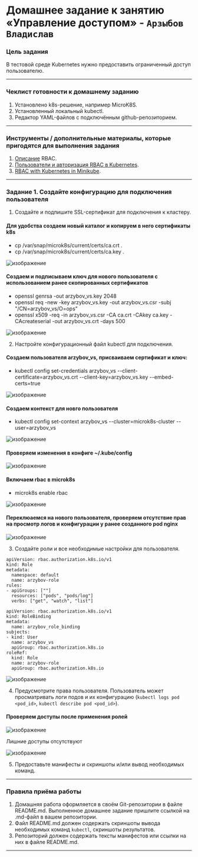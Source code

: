 # Домашнее задание к занятию «Управление доступом» - `Арзыбов Владислав`

### Цель задания

В тестовой среде Kubernetes нужно предоставить ограниченный доступ пользователю.

------

### Чеклист готовности к домашнему заданию

1. Установлено k8s-решение, например MicroK8S.
2. Установленный локальный kubectl.
3. Редактор YAML-файлов с подключённым github-репозиторием.

------

### Инструменты / дополнительные материалы, которые пригодятся для выполнения задания

1. [Описание](https://kubernetes.io/docs/reference/access-authn-authz/rbac/) RBAC.
2. [Пользователи и авторизация RBAC в Kubernetes](https://habr.com/ru/company/flant/blog/470503/).
3. [RBAC with Kubernetes in Minikube](https://medium.com/@HoussemDellai/rbac-with-kubernetes-in-minikube-4deed658ea7b).

------

### Задание 1. Создайте конфигурацию для подключения пользователя

1. Создайте и подпишите SSL-сертификат для подключения к кластеру.

#### Для удобства создаем новый каталог и копируем в него сертификаты k8s
- cp /var/snap/microk8s/current/certs/ca.crt .
- cp /var/snap/microk8s/current/certs/ca.key .

![изображение](https://github.com/user-attachments/assets/d0594922-acec-4f03-a56b-ef1072bb2da0)

#### Создаем и подписываем ключ для нового пользователя с использованием ранее скопированных сертификатов
- openssl genrsa -out arzybov_vs.key 2048
- openssl req -new -key arzybov_vs.key -out arzybov_vs.csr -subj "/CN=arzybov_vs/O=ops"
- openssl x509 -req -in arzybov_vs.csr -CA ca.crt -CAkey ca.key -CAcreateserial -out arzybov_vs.crt -days 500

![изображение](https://github.com/user-attachments/assets/c712b06b-63ab-4c18-9809-f027ea6c345f)

2. Настройте конфигурационный файл kubectl для подключения.

#### Создаем пользователя arzybov_vs, присваиваем сертификат и ключ:
- kubectl config set-credentials arzybov_vs --client-certificate=arzybov_vs.crt --client-key=arzybov_vs.key --embed-certs=true

![изображение](https://github.com/user-attachments/assets/2176d42a-1f89-4218-a69f-8e8c50d44f49)

#### Создаем контекст для новго пользователя
- kubectl config set-context arzybov_vs --cluster=microk8s-cluster --user=arzybov_vs

![изображение](https://github.com/user-attachments/assets/fdf2a1e6-5d4a-4d07-9d12-ee3e7590499a)

#### Проверяем изменения в конфиге ~/.kube/config

![изображение](https://github.com/user-attachments/assets/fdee25a5-fa62-4997-bc39-b70e08557208)

#### Включаем rbac в microk8s
- microk8s enable rbac

![изображение](https://github.com/user-attachments/assets/68219845-8031-40c7-ba74-2d678646ed2f)

#### Переклюаемся на нового пользователя, проверяем отсутствие прав на просмотр логов и конфигурации у ранее созданного pod nginx

![изображение](https://github.com/user-attachments/assets/e74391c3-79b2-43ba-a3de-df90ffa21a3a)

3. Создайте роли и все необходимые настройки для пользователя.

[]()

```
apiVersion: rbac.authorization.k8s.io/v1
kind: Role
metadata:
  namespace: default
  name: arzybov-role
rules:
- apiGroups: [""]
  resources: ["pods", "pods/log"]
  verbs: ["get", "watch", "list"]
```

[]()

```
apiVersion: rbac.authorization.k8s.io/v1
kind: RoleBinding
metadata:
  name: arzybov_role_binding
subjects:
- kind: User
  name: arzybov_vs
  apiGroup: rbac.authorization.k8s.io
roleRef:
  kind: Role
  name: arzybov-role
  apiGroup: rbac.authorization.k8s.io
```

![изображение](https://github.com/user-attachments/assets/47c84fc6-2b34-4837-87c4-2cf8a5140bbd)

4. Предусмотрите права пользователя. Пользователь может просматривать логи подов и их конфигурацию (`kubectl logs pod <pod_id>`, `kubectl describe pod <pod_id>`).

#### Проверяем доступы после применения ролей

![изображение](https://github.com/user-attachments/assets/5c4e7e5f-3388-40e6-982c-615e1c954460)

Лишние доступы отсутствуют

![изображение](https://github.com/user-attachments/assets/438eebc5-1d61-4b6d-8c23-61b2b3f59b2b)

5. Предоставьте манифесты и скриншоты и/или вывод необходимых команд.

------

### Правила приёма работы

1. Домашняя работа оформляется в своём Git-репозитории в файле README.md. Выполненное домашнее задание пришлите ссылкой на .md-файл в вашем репозитории.
2. Файл README.md должен содержать скриншоты вывода необходимых команд `kubectl`, скриншоты результатов.
3. Репозиторий должен содержать тексты манифестов или ссылки на них в файле README.md.

------

